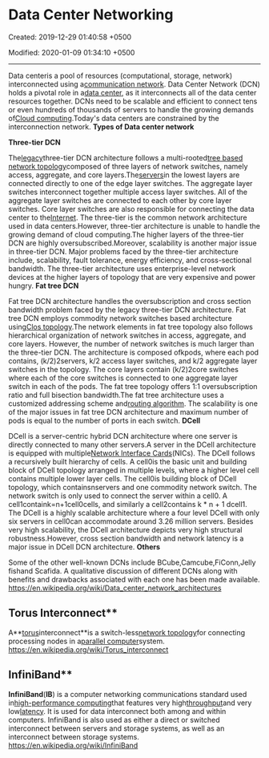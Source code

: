 # Data Center Networking

Created: 2019-12-29 01:40:58 +0500

Modified: 2020-01-09 01:34:10 +0500

---

Data centeris a pool of resources (computational, storage, network) interconnected using a[communication network](https://en.wikipedia.org/wiki/Communication_network). Data Center Network (DCN) holds a pivotal role in a[data center](https://en.wikipedia.org/wiki/Data_center), as it interconnects all of the data center resources together. DCNs need to be scalable and efficient to connect tens or even hundreds of thousands of servers to handle the growing demands of[Cloud computing](https://en.wikipedia.org/wiki/Cloud_computing).Today's data centers are constrained by the interconnection network.
**Types of Data center network**

**Three-tier DCN**

The[legacy](https://en.wikipedia.org/wiki/Legacy_system)three-tier DCN architecture follows a multi-rooted[tree based network topology](https://en.wikipedia.org/wiki/Tree_network)composed of three layers of network switches, namely access, aggregate, and core layers.The[servers](https://en.wikipedia.org/wiki/Server_(computing))in the lowest layers are connected directly to one of the edge layer switches. The aggregate layer switches interconnect together multiple access layer switches. All of the aggregate layer switches are connected to each other by core layer switches. Core layer switches are also responsible for connecting the data center to the[Internet](https://en.wikipedia.org/wiki/Internet). The three-tier is the common network architecture used in data centers.However, three-tier architecture is unable to handle the growing demand of cloud computing.The higher layers of the three-tier DCN are highly oversubscribed.Moreover, scalability is another major issue in three-tier DCN. Major problems faced by the three-tier architecture include, scalability, fault tolerance, energy efficiency, and cross-sectional bandwidth. The three-tier architecture uses enterprise-level network devices at the higher layers of topology that are very expensive and power hungry.
**Fat tree DCN**

Fat tree DCN architecture handles the oversubscription and cross section bandwidth problem faced by the legacy three-tier DCN architecture. Fat tree DCN employs commodity network switches based architecture using[Clos topology](https://en.wikipedia.org/wiki/Clos_network).The network elements in fat tree topology also follows hierarchical organization of network switches in access, aggregate, and core layers. However, the number of network switches is much larger than the three-tier DCN. The architecture is composed ofkpods, where each pod contains, (k/2)2servers, k/2 access layer switches, and k/2 aggregate layer switches in the topology. The core layers contain (k/2)2core switches where each of the core switches is connected to one aggregate layer switch in each of the pods. The fat tree topology offers 1:1 oversubscription ratio and full bisection bandwidth.The fat tree architecture uses a customized addressing scheme and[routing algorithm](https://en.wikipedia.org/wiki/Routing_algorithm). The scalability is one of the major issues in fat tree DCN architecture and maximum number of pods is equal to the number of ports in each switch.
**DCell**

DCell is a server-centric hybrid DCN architecture where one server is directly connected to many other servers.A server in the DCell architecture is equipped with multiple[Network Interface Cards](https://en.wikipedia.org/wiki/Network_Interface_Card)(NICs). The DCell follows a recursively built hierarchy of cells. A cell0is the basic unit and building block of DCell topology arranged in multiple levels, where a higher level cell contains multiple lower layer cells. The cell0is building block of DCell topology, which containsnservers and one commodity network switch. The network switch is only used to connect the server within a cell0. A cell1containk=n+1cell0cells, and similarly a cell2contains k * n + 1 dcell1. The DCell is a highly scalable architecture where a four level DCell with only six servers in cell0can accommodate around 3.26 million servers. Besides very high scalability, the DCell architecture depicts very high structural robustness.However, cross section bandwidth and network latency is a major issue in DCell DCN architecture.
**Others**

Some of the other well-known DCNs include BCube,Camcube,FiConn,Jelly fishand Scafida. A qualitative discussion of different DCNs along with benefits and drawbacks associated with each one has been made available.
<https://en.wikipedia.org/wiki/Data_center_network_architectures>

## Torus Interconnect**

A**[torus](https://en.wikipedia.org/wiki/Torus)interconnect**is a switch-less[network topology](https://en.wikipedia.org/wiki/Network_topology)for connecting processing nodes in a[parallel computer](https://en.wikipedia.org/wiki/Parallel_computer)system.
<https://en.wikipedia.org/wiki/Torus_interconnect>

## InfiniBand**

**InfiniBand**(**IB**) is a computer networking communications standard used in[high-performance computing](https://en.wikipedia.org/wiki/High-performance_computing)that features very high[throughput](https://en.wikipedia.org/wiki/Throughput)and very low[latency](https://en.wikipedia.org/wiki/Latency_(engineering)). It is used for data interconnect both among and within computers. InfiniBand is also used as either a direct or switched interconnect between servers and storage systems, as well as an interconnect between storage systems.
<https://en.wikipedia.org/wiki/InfiniBand>
